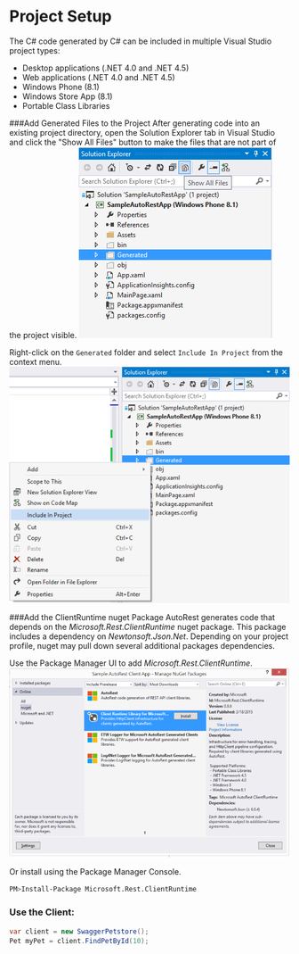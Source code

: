 # Project Setup
The C# code generated by C# can be included in multiple Visual Studio project types:

  * Desktop applications (.NET 4.0 and .NET 4.5)
  * Web applications (.NET 4.0 and .NET 4.5)
  * Windows Phone (8.1)
  * Windows Store App (8.1)
  * Portable Class Libraries

###Add Generated Files to the Project 
After generating code into an existing project directory, open the Solution Explorer tab in Visual Studio and click the "Show All Files" button to make the files that are not part of the project visible.
![Show All Files](../images/clients-proj-setup-showallfiles.png)

Right-click on the `Generated` folder and select `Include In Project` from the context menu.
![Include In Project](../images/clients-proj-setup-include.png)

###Add the ClientRuntime nuget Package
AutoRest generates code that depends on the *Microsoft.Rest.ClientRuntime* nuget package. This package includes a dependency on *Newtonsoft.Json.Net*. Depending on your project profile, nuget may pull down several additional packages dependencies.

Use the Package Manager UI to add *Microsoft.Rest.ClientRuntime*.
![Nuget package manager](../images/clients-proj-setup-nuget.png)

Or install using the Package Manager Console.
```bash
PM>Install-Package Microsoft.Rest.ClientRuntime
```

### Use the Client:
```csharp
var client = new SwaggerPetstore();
Pet myPet = client.FindPetById(10);
```
